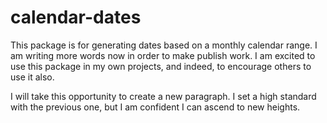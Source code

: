 # calendar-dates

This package is for generating dates based on a monthly calendar range. I am writing more words now in order to make publish work. I am excited to use this package in my own projects, and indeed, to encourage others to use it also.

I will take this opportunity to create a new paragraph. I set a high standard with the previous one, but I am confident I can ascend to new heights.
